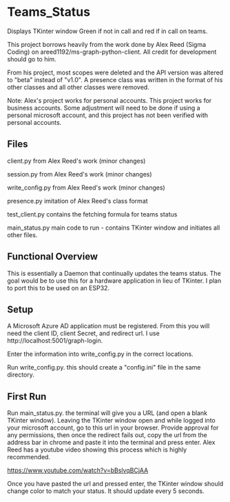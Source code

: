 # Teams_Status
Displays TKinter window Green if not in call and red if in call on teams.

This project borrows heavily from the work done by Alex Reed (Sigma Coding) on areed1192/ms-graph-python-client. All credit for development should go to him.

From his project, most scopes were deleted and the API version was altered to "beta" instead of "v1.0". A presence class was written in the format of his other classes and all other classes were removed.

Note: Alex's project works for personal accounts. This project works for business accounts. Some adjustment will need to be done if using a personal microsoft account, and this project has not been verified with personal accounts.

## Files
client.py         from Alex Reed's work (minor changes)

session.py        from Alex Reed's work (minor changes)

write_config.py   from Alex Reed's work (minor changes)

presence.py       imitation of Alex Reed's class format

test_client.py    contains the fetching formula for teams status

main_status.py    main code to run - contains TKinter window and initiates all other files.


## Functional Overview
This is essentially a Daemon that continually updates the teams status. The goal would be to use this for a hardware application in lieu of TKinter. I plan to port this to be used on an ESP32.

## Setup
A Microsoft Azure AD application must be registered. From this you will need the client ID, client Secret, and redirect url. I use http://localhost:5001/graph-login.

Enter the information into write_config.py in the correct locations.

Run write_config.py. this should create a "config.ini" file in the same directory.

## First Run
Run main_status.py. the terminal will give you a URL (and open a blank TKinter window). Leaving the TKinter window open and while logged into your microsoft account, go to this url in your browser. Provide approval for any permissions, then once the redirect fails out, copy the url from the address bar in chrome and paste it into the terminal and press enter. Alex Reed has a youtube video showing this process which is highly recommended. 

https://www.youtube.com/watch?v=bBslvqBCjAA

Once you have pasted the url and pressed enter, the TKinter window should change color to match your status. It should update every 5 seconds.
